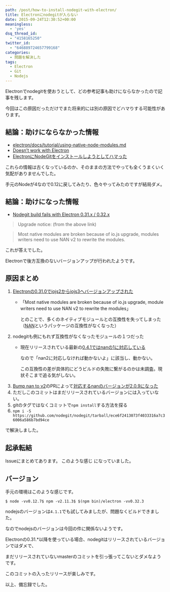 ```yaml
---
path: /post/how-to-install-nodegit-with-electron/
title: Electronにnodegitが入らない
date: 2015-09-24T12:30:52+00:00
meaningless:
  - 'yes'
dsq_thread_id:
  - "4158165250"
twitter_id:
  - "646889724657799168"
categories:
  - 問題を解決した
tags:
  - Electron
  - Git
  - Nodejs
---
```

Electronでnodegitを使おうとして、どの参考記事も助けにならなかったので記事を残します。
  
今回はこの原因だっただけでまた将来的には別の原因でどハマりする可能性があります。

<!--more-->

結論：助けにならなかった情報
----------------------------------------


  * [electron/docs/tutorial/using-native-node-modules.md](https://github.com/atom/electron/blob/master/docs/tutorial/using-native-node-modules.md)
  * [Doesn&#8217;t work with Electron](https://github.com/nodegit/nodegit/issues/574)
  * [ElectronにNodeGitをインストールしようとしてハマった](http://b.amberfrog.net/post/119528788216/electron%E3%81%ABnodegit%E3%82%92%E3%82%A4%E3%83%B3%E3%82%B9%E3%83%88%E3%83%BC%E3%83%AB%E3%81%97%E3%82%88%E3%81%86%E3%81%A8%E3%81%97%E3%81%A6%E3%83%8F%E3%83%9E%E3%81%A3%E3%81%9F)

これらの情報は古くなっているのか、そのままの方法でやっても全くうまくいく気配がありませんでした。
  
手元のNodeが4なので0.12に戻してみたり、色々やってみたのですが結局ダメ。

結論：助けになった情報
----------------------------------------


  * [Nodegit build fails with Electron 0.31.x / 0.32.x](https://github.com/nodegit/nodegit/issues/686)

> Upgrade notice: (from the above link)
    
> Most native modules are broken because of io.js upgrade, modules writers need to use NAN v2 to rewrite the modules.

これが答えでした。
  
Electronで後方互換のないバージョンアップが行われたようです。

原因まとめ
----------------------------------------


  1. [Electronの0.31.0でiojs2からiojs3へバージョンアップされた](https://github.com/atom/electron/releases/tag/v0.31.0) 
      * 「Most native modules are broken because of io.js upgrade, module writers need to use NAN v2 to rewrite the modules」
  
        とのことで、多くのネイティブモジュールとの互換性を失ってしまった（[NAN](https://github.com/nodejs/nan)というパッケージの互換性がなくなった）
  2. nodegitも例にもれず互換性がなくなったモジュールの１つだった 
      * 現在リリースされている最新の[0.4.1ではnanの1に対応している](https://github.com/nodegit/nodegit/blob/v0.4.1/package.json#L73)
  
        なので「nan2に対応しなければ動かないよ」に該当し、動かない。
  
        この互換性の差が具体的にどうビルドの失敗に繋がるのかは未調査。現状そこまで追る気がしない。
  3. [Bump nan to v2](https://github.com/nodegit/nodegit/pull/702)のPRによって[対応するnanのバージョンが2.0.9になった](https://github.com/nodegit/nodegit/commit/9bc60984f8765049b70eb6f84a3276dc96aad419#diff-b9cfc7f2cdf78a7f4b91a753d10865a2)
  4. ただしこのコミットはまだリリースされているバージョンには入っていない。
  5. gitのタグではなくコミットで`npm install`する方法を探る
  6. `npm i -S https://github.com/nodegit/nodegit/tarball/ece6f2413073f4033316a7c36006a586b7bd94ce`

で解決しました。

起承転結
----------------------------------------


Issueにまとめてあります。 <span class="removed_link" title="https://github.com/Leko/revy/issues/16">このような感じ</span> になっていました。

バージョン
----------------------------------------


手元の環境はこのような感じです。


```
$ node -vv0.12.7$ npm -v2.11.3$ $(npm bin)/electron -vv0.32.3
```


nodejsのバージョンは`4.1.1`でも試してみましたが、問題なくビルドできました。
  
なのでnodejsのバージョンは今回の件に関係ないようです。

Electronの0.31.*以降を使っている場合、nodegitはリリースされているバージョンではダメで、
  
まだリリースされていないmasterのコミットを引っ張ってこないとダメなようです。
  
このコミットの入ったリリースが楽しみです。

以上、備忘録でした。

<div style="font-size:0px;height:0px;line-height:0px;margin:0;padding:0;clear:both">
</div>